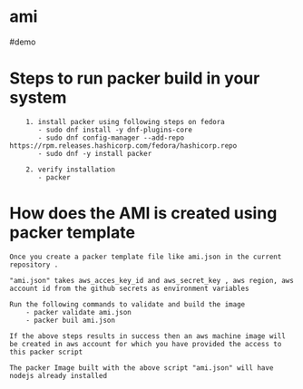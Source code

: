 # ami

#demo


# Steps to run packer build in your system

        1. install packer using following steps on fedora
           - sudo dnf install -y dnf-plugins-core
           - sudo dnf config-manager --add-repo https://rpm.releases.hashicorp.com/fedora/hashicorp.repo
           - sudo dnf -y install packer

        2. verify installation
           - packer

# How does the AMI is created using packer template
    
    Once you create a packer template file like ami.json in the current repository .

    "ami.json" takes aws_acces_key_id and aws_secret_key , aws region, aws account id from the github secrets as environment variables

    Run the following commands to validate and build the image
        - packer validate ami.json
        - packer buil ami.json
    
    If the above steps results in success then an aws machine image will be created in aws account for which you have provided the access to this packer script

    The packer Image built with the above script "ami.json" will have nodejs already installed

    


